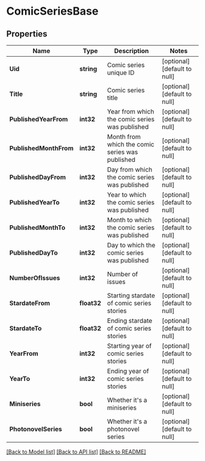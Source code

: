 # ComicSeriesBase

## Properties
Name | Type | Description | Notes
------------ | ------------- | ------------- | -------------
**Uid** | **string** | Comic series unique ID | [optional] [default to null]
**Title** | **string** | Comic series title | [optional] [default to null]
**PublishedYearFrom** | **int32** | Year from which the comic series was published | [optional] [default to null]
**PublishedMonthFrom** | **int32** | Month from which the comic series was published | [optional] [default to null]
**PublishedDayFrom** | **int32** | Day from which the comic series was published | [optional] [default to null]
**PublishedYearTo** | **int32** | Year to which the comic series was published | [optional] [default to null]
**PublishedMonthTo** | **int32** | Month to which the comic series was published | [optional] [default to null]
**PublishedDayTo** | **int32** | Day to which the comic series was published | [optional] [default to null]
**NumberOfIssues** | **int32** | Number of issues | [optional] [default to null]
**StardateFrom** | **float32** | Starting stardate of comic series stories | [optional] [default to null]
**StardateTo** | **float32** | Ending stardate of comic series stories | [optional] [default to null]
**YearFrom** | **int32** | Starting year of comic series stories | [optional] [default to null]
**YearTo** | **int32** | Ending year of comic series stories | [optional] [default to null]
**Miniseries** | **bool** | Whether it&#39;s a miniseries | [optional] [default to null]
**PhotonovelSeries** | **bool** | Whether it&#39;s a photonovel series | [optional] [default to null]

[[Back to Model list]](../README.md#documentation-for-models) [[Back to API list]](../README.md#documentation-for-api-endpoints) [[Back to README]](../README.md)


